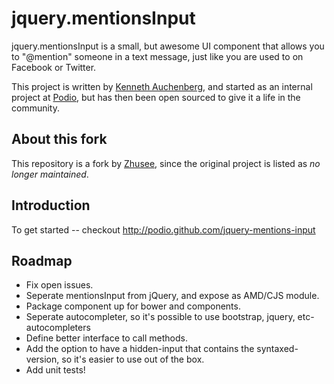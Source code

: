 jquery.mentionsInput
=================
jquery.mentionsInput is a small, but awesome UI component that allows you to "@mention" someone in a text message, just like you are used to on Facebook or Twitter.

This project is written by [Kenneth Auchenberg](http://kenneth.io), and started as an internal project at [Podio](http://podio.com), but has then been open sourced to give it a life in the community.

## About this fork
This repository is a fork by [Zhusee](https://github.com/zhusee2), since the original project is listed as *no longer maintained*.

## Introduction
To get started -- checkout http://podio.github.com/jquery-mentions-input

## Roadmap
- Fix open issues.
- Seperate mentionsInput from jQuery, and expose as AMD/CJS module.
- Package component up for bower and components.
- Seperate autocompleter, so it's possible to use bootstrap, jquery, etc-autocompleters
- Define better interface to call methods.
- Add the option to have a hidden-input that contains the syntaxed-version, so it's easier to use out of the box.
- Add unit tests!

